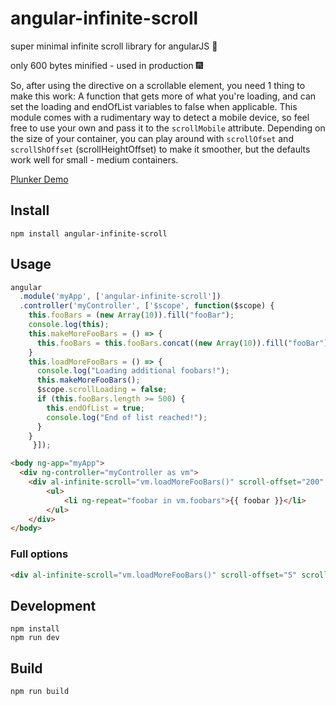 # angular-infinite-scroll
super minimal infinite scroll library for angularJS :file_folder:

only 600 bytes minified - used in production :fireworks:

So, after using the directive on a scrollable element, you need 1 thing to make this work:
A function that gets more of what you're loading, and can set the loading and endOfList variables to false when applicable.
This module comes with a rudimentary way to detect a mobile device, so feel free to use your own and pass it to the `scrollMobile` attribute.
Depending on the size of your container, you can play around with `scrollOfset` and `scrollShOffset` (scrollHeightOffset) to make it smoother, but the defaults work well for small - medium containers.

[Plunker Demo](https://embed.plnkr.co/dzrRJRuCRfj442Onak0s/)

## Install
```
npm install angular-infinite-scroll
```

## Usage
```javascript
angular
  .module('myApp', ['angular-infinite-scroll'])
  .controller('myController', ['$scope', function($scope) {
    this.fooBars = (new Array(10)).fill("fooBar");
    console.log(this);
    this.makeMoreFooBars = () => {
      this.fooBars = this.fooBars.concat((new Array(10)).fill("fooBar"));
    }
    this.loadMoreFooBars = () => {
      console.log("Loading additional foobars!");
      this.makeMoreFooBars();
      $scope.scrollLoading = false;
      if (this.fooBars.length >= 500) {
        this.endOfList = true;
        console.log("End of list reached!");
      }
    }
     }]);
```

```html
<body ng-app="myApp">
  <div ng-controller="myController as vm">
    <div al-infinite-scroll="vm.loadMoreFooBars()" scroll-offset="200" scroll-unbind="vm.endOfList">
        <ul>
            <li ng-repeat="foobar in vm.foobars">{{ foobar }}</li>
        </ul>
    </div>
</body>
```

### Full options
```html
<div al-infinite-scroll="vm.loadMoreFooBars()" scroll-offset="5" scroll-unbind="vm.endOfList" scroll-mobile="someMobileDetectionFn()" scroll-sh-offset="200"></div>
```

## Development
```
npm install
npm run dev
```

## Build
```
npm run build
```
